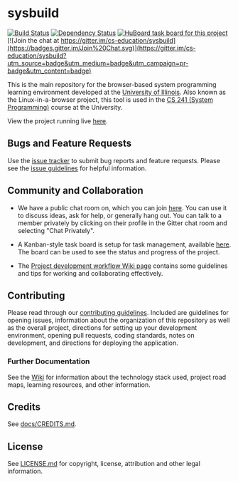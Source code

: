 # sysbuild
[![Build Status](https://travis-ci.org/cs-education/sysbuild.svg?branch=master)](https://travis-ci.org/cs-education/sysbuild)
[![Dependency Status](https://gemnasium.com/cs-education/sysbuild.svg)](https://gemnasium.com/cs-education/sysbuild)
[![HuBoard task board for this project](https://img.shields.io/badge/Hu-Board-7965cc.svg)](https://huboard.com/cs-education/sysbuild)
[![Join the chat at https://gitter.im/cs-education/sysbuild](https://badges.gitter.im/Join%20Chat.svg)](https://gitter.im/cs-education/sysbuild?utm_source=badge&utm_medium=badge&utm_campaign=pr-badge&utm_content=badge)

This is the main repository for the browser-based system programming learning environment developed at the [University of Illinois](http://illinois.edu/).
Also known as the Linux-in-a-browser project, this tool is used in the [CS 241 (System Programming)](https://courses.engr.illinois.edu/cs241/) course
at the University.

View the project running live [here](https://cs-education.github.io/sys/).

## Bugs and Feature Requests
Use the [issue tracker](https://github.com/cs-education/sysbuild/issues) to submit bug reports and feature requests.
Please see the [issue guidelines](.github/CONTRIBUTING.md#using-the-issue-tracker) for helpful information.

## Community and Collaboration
* We have a public chat room on, which you can join [here](https://gitter.im/cs-education/sysbuild).
  You can use it to discuss ideas, ask for help, or generally hang out. You can talk to a member privately
  by clicking on their profile in the Gitter chat room and selecting "Chat Privately".

* A Kanban-style task board is setup for task management, available [here](https://huboard.com/cs-education/sysbuild).
  The board can be used to see the status and progress of the project.

* The [Project development workflow Wiki page](https://github.com/cs-education/sysbuild/wiki/Project-development-workflow)
  contains some guidelines and tips for working and collaborating effectively.

## Contributing
Please read through our [contributing guidelines](.github/CONTRIBUTING.md). Included are guidelines for opening issues,
information about the organization of this repository as well as the overall project, directions for setting up your
development environment, opening pull requests, coding standards, notes on development, and directions for
deploying the application.

### Further Documentation
See the [Wiki](https://github.com/cs-education/sysbuild/wiki) for information about the technology stack used,
project road maps, learning resources, and other information.

## Credits
See [docs/CREDITS.md](docs/CREDITS.md).

## License
See [LICENSE.md](LICENSE.md) for copyright, license, attribution and other legal information.
